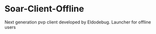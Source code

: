 # Soar-Client-Offline
Next generation pvp client developed by Eldodebug. Launcher for offline users 
